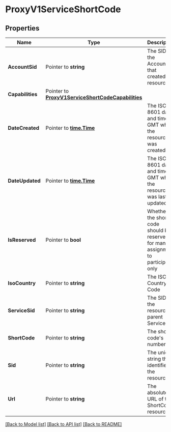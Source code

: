 # ProxyV1ServiceShortCode

## Properties

Name | Type | Description | Notes
------------ | ------------- | ------------- | -------------
**AccountSid** | Pointer to **string** | The SID of the Account that created the resource |
**Capabilities** | Pointer to [**ProxyV1ServiceShortCodeCapabilities**](proxy_v1_service_short_code_capabilities.md) |  |
**DateCreated** | Pointer to [**time.Time**](time.Time.md) | The ISO 8601 date and time in GMT when the resource was created |
**DateUpdated** | Pointer to [**time.Time**](time.Time.md) | The ISO 8601 date and time in GMT when the resource was last updated |
**IsReserved** | Pointer to **bool** | Whether the short code should be reserved for manual assignment to participants only |
**IsoCountry** | Pointer to **string** | The ISO Country Code |
**ServiceSid** | Pointer to **string** | The SID of the resource's parent Service |
**ShortCode** | Pointer to **string** | The short code's number |
**Sid** | Pointer to **string** | The unique string that identifies the resource |
**Url** | Pointer to **string** | The absolute URL of the ShortCode resource |

[[Back to Model list]](../README.md#documentation-for-models) [[Back to API list]](../README.md#documentation-for-api-endpoints) [[Back to README]](../README.md)


